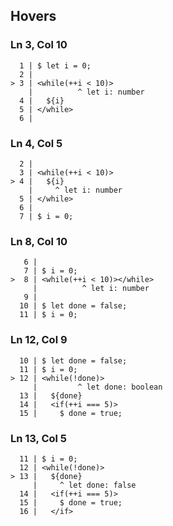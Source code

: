 ## Hovers
### Ln 3, Col 10
```marko
  1 | $ let i = 0;
  2 |
> 3 | <while(++i < 10)>
    |          ^ let i: number
  4 |   ${i}
  5 | </while>
  6 |
```

### Ln 4, Col 5
```marko
  2 |
  3 | <while(++i < 10)>
> 4 |   ${i}
    |     ^ let i: number
  5 | </while>
  6 |
  7 | $ i = 0;
```

### Ln 8, Col 10
```marko
   6 |
   7 | $ i = 0;
>  8 | <while(++i < 10)></while>
     |          ^ let i: number
   9 |
  10 | $ let done = false;
  11 | $ i = 0;
```

### Ln 12, Col 9
```marko
  10 | $ let done = false;
  11 | $ i = 0;
> 12 | <while(!done)>
     |         ^ let done: boolean
  13 |   ${done}
  14 |   <if(++i === 5)>
  15 |     $ done = true;
```

### Ln 13, Col 5
```marko
  11 | $ i = 0;
  12 | <while(!done)>
> 13 |   ${done}
     |     ^ let done: false
  14 |   <if(++i === 5)>
  15 |     $ done = true;
  16 |   </if>
```

